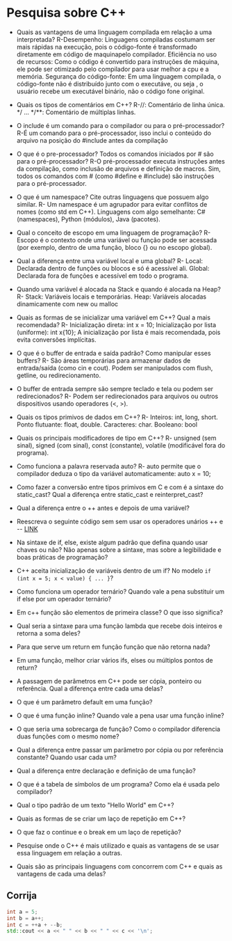 # Pesquisa sobre C++

- Quais as vantagens de uma linguagem compilada em relação a uma interpretada?
R-Desempenho: Linguagens compiladas costumam ser mais rápidas na execução, pois o código-fonte é transformado diretamente em código de maquinapelo compilador. Eficiência no uso de recursos: Como o código é convertido para instruções de máquina, ele pode ser otimizado pelo compilador para usar melhor a cpu e a memória. Segurança do código-fonte: Em uma linguagem compilada, o código-fonte não é distribuído junto com o executáve, ou seja , o usuário recebe um executável binário, não o código fone original.

- Quais os tipos de comentários em C++?
R-//: Comentário de linha única.       */ ... */**: Comentário de múltiplas linhas.

- O include é um comando para o compilador ou para o pré-processador?
R-É um comando para o pré-processador, isso inclui o conteúdo do arquivo na posição do #include antes da compilação

- O que é o pre-processador? Todos os comandos iniciados por # são para o pré-processador?
R-O pré-processador executa instruções antes da compilação, como inclusão de arquivos e definição de macros. Sim, todos os comandos com # (como #define e #include) são instruções para o pré-processador.

- O que é um namespace? Cite outras linguagens que possuem algo similar.
R- Um namespace é um agrupador para evitar conflitos de nomes (como std em C++). Linguagens com algo semelhante: C# (namespaces), Python (módulos), Java (pacotes).

- Qual o conceito de escopo em uma linguagem de programação?
R- Escopo é o contexto onde uma variável ou função pode ser acessada (por exemplo, dentro de uma função, bloco {} ou no escopo global).

- Qual a diferença entre uma variável local e uma global?
R- Local: Declarada dentro de funções ou blocos e só é acessível ali. Global: Declarada fora de funções e acessível em todo o programa.

- Quando uma variável é alocada na Stack e quando é alocada na Heap?
R- Stack: Variáveis locais e temporárias. Heap: Variáveis alocadas dinamicamente com new ou malloc

- Quais as formas de se inicializar uma variável em C++? Qual a mais recomendada?
R- Inicialização direta: int x = 10; Inicialização por lista (uniforme): int x{10}; A inicialização por lista é mais recomendada, pois evita conversões implícitas.

- O que é o buffer de entrada e saída padrão? Como manipular esses buffers?
R- São áreas temporárias para armazenar dados de entrada/saída (como cin e cout). Podem ser manipulados com flush, getline, ou redirecionamento.

- O buffer de entrada sempre são sempre teclado e tela ou podem ser redirecionados?
R- Podem ser redirecionados para arquivos ou outros dispositivos usando operadores (<, >).

- Quais os tipos primivos de dados em C++?
R- Inteiros: int, long, short. Ponto flutuante: float, double. Caracteres: char. Booleano: bool

- Quais os principais modificadores de tipo em C++?
R- unsigned (sem sinal), signed (com sinal), const (constante), volatile (modificável fora do programa).

- Como funciona a palavra reservada auto?
R- auto permite que o compilador deduza o tipo da variável automaticamente: auto x = 10;

- Como fazer a conversão entre tipos primivos em C e com é a sintaxe do static_cast? Qual a diferença entre static_cast e reinterpret_cast?
- Qual a diferença entre o ++ antes e depois de uma variável?
- Reescreva o seguinte código sem sem usar os operadores unários ++ e -- [LINK](#corrija)
- Na sintaxe de if, else, existe algum padrão que defina quando usar chaves ou não? Não apenas sobre a sintaxe, mas sobre a legibilidade e boas práticas de programação?
- C++ aceita inicialização de variáveis dentro de um if? No modelo `if (int x = 5; x < value) { ... }`?
- Como funciona um operador ternário? Quando vale a pena substituir um if else por um operador ternário?
- Em c++ função são elementos de primeira classe? O que isso significa?
- Qual seria a sintaxe para uma função lambda que recebe dois inteiros e retorna a soma deles?
- Para que serve um return em função função que não retorna nada?
- Em uma função, melhor criar vários ifs, elses ou múltiplos pontos de return?
- A passagem de parâmetros em C++ pode ser cópia, ponteiro ou referência. Qual a diferença entre cada uma delas?
- O que é um parâmetro default em uma função?
- O que é uma função inline? Quando vale a pena usar uma função inline?
- O que seria uma sobrecarga de função? Como o compilador diferencia duas funções com o mesmo nome?
- Qual a diferença entre passar um parâmetro por cópia ou por referência constante? Quando usar cada um?
- Qual a diferença entre declaração e definição de uma função?
- O que é a tabela de símbolos de um programa? Como ela é usada pelo compilador?
- Qual o tipo padrão de um texto "Hello World" em C++?
- Quais as formas de se criar um laço de repetição em C++?
- O que faz o continue e o break em um laço de repetição?
- Pesquise onde o C++ é mais utilizado e quais as vantagens de se usar essa linguagem em relação a outras.
- Quais são as principais linguagens com concorrem com C++ e quais as vantagens de cada uma delas?

## Corrija

```cpp
int a = 5;
int b = a++;
int c = ++a + --b;
std::cout << a << " " << b << " " << c << '\n';
```

